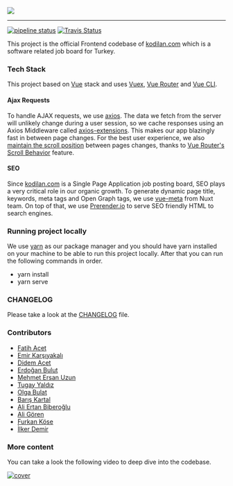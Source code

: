 <img src="./public/logo_c.png" />

----

[![pipeline status](https://gitlab.com/kodilan/frontend/badges/master/pipeline.svg)](https://gitlab.com/kodilan/frontend/commits/master)
[![Travis Status](https://travis-ci.com/kodilan-com/frontend.svg?branch=master)](https://travis-ci.com/kodilan-com/frontend)

This project is the official Frontend codebase of [kodilan.com](https://kodilan.com) which is a software related job board for Turkey.

### Tech Stack

This project based on [Vue](https://github.com/vuejs/vue) stack and uses [Vuex](https://github.com/vuejs/vuex), [Vue Router](https://github.com/vuejs/vue-router) and [Vue CLI](https://github.com/vuejs/vue-cli).

#### Ajax Requests
To handle AJAX requests, we use [axios](https://github.com/axios/axios). The data we fetch from the server will unlikely change during a user session, so we cache responses using an Axios Middleware called [axios-extensions](https://github.com/kuitos/axios-extensions). This makes our app blazingly fast in between page changes. For the best user experience, we also [maintain the scroll position](https://gitlab.com/kodilan/frontend/blob/master/src/router/index.js#L93-95) between pages changes, thanks to [Vue Router's Scroll Behavior](https://router.vuejs.org/guide/advanced/scroll-behavior.html) feature.

#### SEO
Since [kodilan.com](https://kodilan.com) is a Single Page Application job posting board, SEO plays a very critical role in our organic growth. To generate dynamic page title, keywords, meta tags and Open Graph tags, we use [vue-meta](https://github.com/nuxt/vue-meta) from Nuxt team. On top of that, we use [Prerender.io](https://prerender.io) to serve SEO friendly HTML to search engines.

### Running project locally

We use [yarn](https://yarnpkg.com/en/) as our package manager and you should have yarn installed on your machine to be able to run this project locally. After that you can run the following commands in order.

- yarn install
- yarn serve

### CHANGELOG

Please take a look at the [CHANGELOG](https://gitlab.com/kodilan/frontend/blob/master/CHANGELOG.md) file.

### Contributors

- [Fatih Acet](https://twitter.com/fatihacet)
- [Emir Karşıyakalı](https://twitter.com/emirkarsiyakali)
- [Didem Acet](https://twitter.com/didemacet)
- [Erdoğan Bulut](https://github.com/erdoganbulut)
- [Mehmet Ersan Uzun](https://github.com/mersanuzun)
- [Tugay Yaldız](https://github.com/TugayYaldiz)
- [Olga Bulat](https://github.com/obulat)
- [Barış Kartal](https://github.com/bskl)
- [Ali Ertan Biberoğlu](https://github.com/AliBiberoglu)
- [Ali Gören](https://github.com/aligoren)
- [Furkan Köse](https://github.com/furkankose)
- [İlker Demir](https://github.com/ilker0)

### More content

You can take a look the following video to deep dive into the codebase.

[![cover](https://i3.ytimg.com/vi/3Zbd7ELMOtw/maxresdefault.jpg)](https://www.youtube.com/watch?v=3Zbd7ELMOtw)
